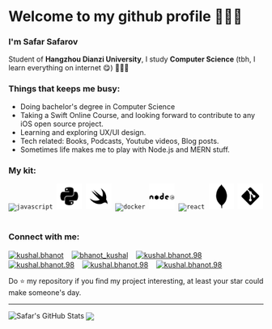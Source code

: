# Welcome to my github profile 🙋🏻‍♂️

### I'm Safar Safarov

Student of **Hangzhou Dianzi University**, I study **Computer Science** (tbh, I learn everything on internet 😋) 👨🏻‍💻

### Things that keeps me busy:

- Doing bachelor's degree in Computer Science
- Taking a Swift Online Course, and looking forward to contribute to any iOS open source project.
- Learning and exploring UX/UI design.
- Tech related: Books, Podcasts, Youtube videos, Blog posts.
- Sometimes life makes me to play with Node.js and MERN stuff.

### My kit:

<p align="left">
  <code><img src="https://github.com/vorillaz/devicons/blob/master/!SVG/javascript_1.svg" alt="javascript" width="50"
      height="50" /></code>&nbsp;
  <code><img src="https://github.com/vorillaz/devicons/blob/master/!SVG/python.svg" alt="python" width="50"
      height="50" /></code>&nbsp;
  <code><img src="https://github.com/vorillaz/devicons/blob/master/!SVG/swift.svg" alt="swift" width="50"
      height="50" /></code>&nbsp;
  <code><img src="https://github.com/vorillaz/devicons/blob/master/!SVG/docker.svg" alt="docker" width="40"
      height="50" /></code>&nbsp;
  <code><img src="https://github.com/vorillaz/devicons/blob/master/!SVG/nodejs.svg" alt="nodejs" width="50"
      height="50" /></code>&nbsp;
  <code><img src="https://github.com/vorillaz/devicons/blob/master/!SVG/react.svg" alt="react" width="50"
      height="50" /></code>&nbsp;
  <code><img src="https://github.com/vorillaz/devicons/blob/master/!SVG/mongodb.svg" alt="mongodb" width="50"
      height="50" /></code>&nbsp;
  <code><img src="https://github.com/vorillaz/devicons/blob/master/!SVG/git.svg" alt="git" width="50"
      height="50" /></code>&nbsp;

### Connect with me:

  <p align="left">
    <a href="https://www.instagram.com/code_storm/" target="blank"><img align="center"
        src="https://cdn.jsdelivr.net/npm/simple-icons@3.0.1/icons/instagram.svg" alt="kushal.bhanot" height="40"
        width="40" /></a> &nbsp;&nbsp;
    <a href="https://twitter.com/safarsafarov" target="blank"><img align="center"
        src="https://cdn.jsdelivr.net/npm/simple-icons@3.0.1/icons/twitter.svg" alt="bhanot_kushal" height="40"
        width="40" /></a> &nbsp;&nbsp;
    <a href="https://open.spotify.com/user/71jk9rs40fqkp8r0by1ws1rgy?si=3dV1ms89TQmkBHXbVgjn5g" target="blank"><img
        align="center" src="https://cdn.jsdelivr.net/npm/simple-icons@3.0.1/icons/spotify.svg" alt="kushal.bhanot.98"
        height="40" width="40" /></a> &nbsp;&nbsp;
    <a href="https://medium.com/@safarslife" target="blank"><img align="center"
        src="https://cdn.jsdelivr.net/npm/simple-icons@3.0.1/icons/medium.svg" alt="kushal.bhanot.98" height="40"
        width="40" /></a> &nbsp;&nbsp;
    <a href="https://unsplash.com/@codestorm" target="blank"><img align="center"
        src="https://cdn.jsdelivr.net/npm/simple-icons@3.0.1/icons/unsplash.svg" alt="kushal.bhanot.98" height="40"
        width="40" /></a> &nbsp;&nbsp;
    <a href="https://www.facebook.com/safarov.safar.5" target="blank"><img align="center"
        src="https://cdn.jsdelivr.net/npm/simple-icons@3.0.1/icons/facebook.svg" alt="kushal.bhanot.98" height="40"
        width="40" /></a> &nbsp;&nbsp;
  </p>

<p>Do ⭐ my repository if you find my project interesting, at least your star could make someone's day.</p>

<hr>

  <img src="https://github-readme-stats.vercel.app/api?username=safarsafarov&&show_icons=true&line_height=27&v=5" alt="Safar's GitHub Stats" /> 

  <img align="center" src="https://github-readme-stats.vercel.app/api/top-langs/?username=safarsafarov&layout=compact)](https://github.com/safarsafarov/github-readme-stats" />
 
